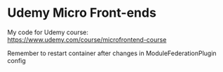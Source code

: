 # Udemy Micro Front-ends

My code for Udemy course: https://www.udemy.com/course/microfrontend-course

Remember to restart container after changes in ModuleFederationPlugin config

